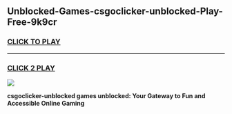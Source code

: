 
## Unblocked-Games-csgoclicker-unblocked-Play-Free-9k9cr
<h3>
<a href="https://premium76.site?title=csgoclicker-unblocked&ref=23A">CLICK TO PLAY</a></h3>
<hr>

<h3>
<a href="https://premium76.site?title=csgoclicker-unblocked&ref=23A">CLICK 2 PLAY</a>
  
</h3>

<a href="https://premium76.site?title=csgoclicker-unblocked&ref=23A"><img src="https://clearcache.store/games.png"></a>


**csgoclicker-unblocked games unblocked: Your Gateway to Fun and Accessible Online Gaming**
